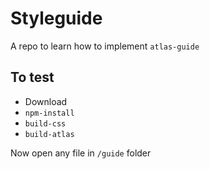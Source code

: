 # Styleguide
A repo to learn how to implement `atlas-guide`
## To test 
* Download
* `npm-install`
* `build-css`
* `build-atlas`

Now open any file in `/guide` folder 
